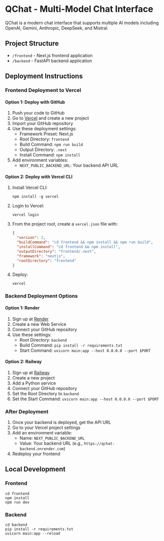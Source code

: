 # QChat - Multi-Model Chat Interface

QChat is a modern chat interface that supports multiple AI models including OpenAI, Gemini, Anthropic, DeepSeek, and Mistral.

## Project Structure

- `/frontend` - Next.js frontend application
- `/backend` - FastAPI backend application

## Deployment Instructions

### Frontend Deployment to Vercel

#### Option 1: Deploy with GitHub

1. Push your code to GitHub
2. Go to [Vercel](https://vercel.com/) and create a new project
3. Import your GitHub repository
4. Use these deployment settings:
   - Framework Preset: Next.js
   - Root Directory: `frontend`
   - Build Command: `npm run build`
   - Output Directory: `.next`
   - Install Command: `npm install`
5. Add environment variables:
   - `NEXT_PUBLIC_BACKEND_URL`: Your backend API URL

#### Option 2: Deploy with Vercel CLI

1. Install Vercel CLI:
   ```
   npm install -g vercel
   ```

2. Login to Vercel:
   ```
   vercel login
   ```

3. From the project root, create a `vercel.json` file with:
   ```json
   {
     "version": 2,
     "buildCommand": "cd frontend && npm install && npm run build",
     "installCommand": "cd frontend && npm install",
     "outputDirectory": "frontend/.next",
     "framework": "nextjs",
     "rootDirectory": "frontend"
   }
   ```

4. Deploy:
   ```
   vercel
   ```

### Backend Deployment Options

#### Option 1: Render

1. Sign up at [Render](https://render.com/)
2. Create a new Web Service
3. Connect your GitHub repository
4. Use these settings:
   - Root Directory: `backend`
   - Build Command: `pip install -r requirements.txt`
   - Start Command: `uvicorn main:app --host 0.0.0.0 --port $PORT`

#### Option 2: Railway

1. Sign up at [Railway](https://railway.app/)
2. Create a new project
3. Add a Python service
4. Connect your GitHub repository
5. Set the Root Directory to `backend`
6. Set the Start Command: `uvicorn main:app --host 0.0.0.0 --port $PORT`

### After Deployment

1. Once your backend is deployed, get the API URL
2. Go to your Vercel project settings
3. Add an environment variable:
   - Name: `NEXT_PUBLIC_BACKEND_URL`
   - Value: Your backend URL (e.g., `https://qchat-backend.onrender.com`)
4. Redeploy your frontend

## Local Development

### Frontend

```
cd frontend
npm install
npm run dev
```

### Backend

```
cd backend
pip install -r requirements.txt
uvicorn main:app --reload
``` 